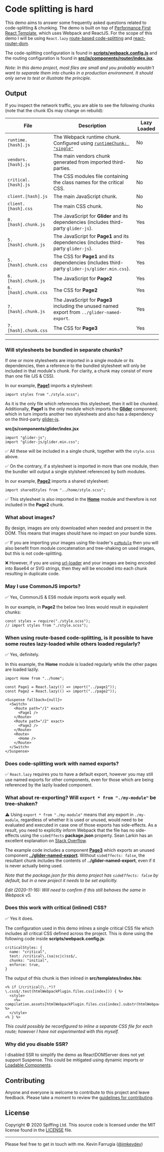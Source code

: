 # Code splitting is hard

This demo aims to answer some frequently asked questions related to code-splitting & chunking. The demo is built on top of [Performance First React Template](https://github.com/kevinfarrugia/performance-first-react-template), which uses Webpack and ReactJS. For the scope of this demo I will be using `React.lazy` [route-based code-splitting](https://reactjs.org/docs/code-splitting.html#route-based-code-splitting) and [react-router-dom](https://reactrouter.com/web/guides/quick-start).

The code-splitting configuration is found in [**scripts/webpack.config.js**](https://github.com/kevinfarrugia/code-splitting-demo/blob/master/scripts/webpack.config.js) and the routing configuration is found in [**src/js/components/router/index.jsx**](https://github.com/kevinfarrugia/code-splitting-demo/blob/master/src/js/components/router/index.jsx).

_Note: In this demo project, most files are small and you probably wouldn't want to separate them into chunks in a production environment. It should only serve to test or illustrate the principle._

## Output

If you inspect the network traffic, you are able to see the following chunks (note that the chunk IDs may change on rebuild):

| File                 | Description                                                                                                                                         | Lazy Loaded |
| -------------------- | --------------------------------------------------------------------------------------------------------------------------------------------------- | ----------- |
| `runtime.[hash].js`  | The Webpack runtime chunk. Configured using [`runtimeChunk: "single"`](https://webpack.js.org/configuration/optimization/#optimizationruntimechunk) | No          |
| `vendors.[hash].js`  | The main vendors chunk generated from imported third-parties.                                                                                       | No          |
| `critical.[hash].js` | The CSS modules file containing the class names for the critical CSS.                                                                               | No          |
| `client.[hash].js`   | The main JavaScript chunk.                                                                                                                          | No          |
| `client.[hash].css`  | The main CSS chunk.                                                                                                                                 | No          |
| `0.[hash].chunk.js`  | The JavaScript for **Glider** and its dependencies (includes third-party `glider-js`).                                                              | Yes         |
| `5.[hash].chunk.js`  | The JavaScript for **Page1** and its dependencies (includes third-party `glider-js`).                                                               | Yes         |
| `5.[hash].chunk.css` | The CSS for **Page1** and its dependencies (includes third-party `glider-js/glider.min.css`).                                                       | Yes         |
| `6.[hash].chunk.js`  | The JavaScript for **Page2**                                                                                                                        | Yes         |
| `6.[hash].chunk.css` | The CSS for **Page2**                                                                                                                               | Yes         |
| `7.[hash].chunk.js`  | The JavaScript for **Page3** including the unused named export from `../glider-named-export`.                                                       | Yes         |
| `7.[hash].chunk.css` | The CSS for **Page3**                                                                                                                               | Yes         |

---

### Will stylesheets be bundled in separate chunks?

If one or more stylesheets are imported in a single module or its dependencies, then a reference to the bundled stylesheet will only be included in that module's chunk. For clarity, a chunk may consist of more than one file (JS & CSS).

In our example, [**Page1**](https://github.com/kevinfarrugia/code-splitting-demo/blob/master/src/js/components/page1/index.jsx) imports a stylesheet:

```
import styles from "./style.scss";
```

As it is the only file which references this stylesheet, then it will be chunked. Additionally, **Page1** is the only module which imports the [**Glider**](https://github.com/kevinfarrugia/code-splitting-demo/blob/master/src/js/components/glider/index.jsx) component; which in turn imports another two stylesheets and also has a dependency on the third-party [glider-js](https://github.com/NickPiscitelli/Glider.js).

**src/js/components/glider/index.jsx**

```
import "glider-js";
import "glider-js/glider.min.css";
```

✅ All these will be included in a single chunk, together with the `style.scss` above.

✅ On the contrary, if a stylesheet is imported in more than one module, then the bundler will output a single stylsheet referenced by both modules.

In our example, [**Page2**](https://github.com/kevinfarrugia/code-splitting-demo/blob/master/src/js/components/page2/index.jsx) imports a shared stylesheet:

```
import sharedStyles from "../home/style.scss";
```

✅ This stylesheet is also imported in the [**Home**](https://github.com/kevinfarrugia/code-splitting-demo/blob/master/src/js/components/home/index.jsx) module and therefore is not included in the **Page2** chunk.

### What about images?

By design, images are only downloaded when needed and present in the DOM. This means that images should have no impact on your bundle sizes.

✅ If you are importing your images using file-loader's [`esModule`](https://webpack.js.org/loaders/file-loader/#esmodule) then you will also benefit from module concatenation and tree-shaking on used images, but this is not code-splitting.

❌ However, if you are using [url-loader](https://webpack.js.org/loaders/url-loader/) and your images are being encoded into Base64 or SVG strings, then they will be encoded into each chunk resulting in duplicate code.

### May I use CommonJS imports?

✅ Yes, CommonJS & ES6 module imports work equally well.

In our example, in **Page2** the below two lines would result in equivalent chunks:

```
const styles = require("./style.scss");
// import styles from "./style.scss");
```

### When using route-based code-splitting, is it possible to have some routes lazy-loaded while others loaded regularly?

✅ Yes, definitely.

In this example, the **Home** module is loaded regularly while the other pages are loaded lazily.

```
import Home from "../home";

const Page1 = React.lazy(() => import("../page1"));
const Page2 = React.lazy(() => import("../page2"));
```

```
<Suspense fallback={null}>
  <Switch>
    <Route path="/1" exact>
      <Page1 />
    </Route>
    <Route path="/2" exact>
      <Page2 />
    </Route>
    <Route>
      <Home />
    </Route>
  </Switch>
</Suspense>
```

### Does code-splitting work with named exports?

✅ `React.lazy` requires you to have a default export, however you may still use named exports for other components, even for those which are being referenced by the lazily loaded component.

### What about re-exporting? Will `export * from "./my-module"` be tree-shaken?

⚠ Using `export * from "./my-module"` means that any export in `./my-module`, regardless of whether it is used or unused, would need to be evaluated and executed in case one of those exports has side-effects. As a result, you need to explicitly inform Webpack that the file has no side-effects using the `sideEffects` **package.json** property. Sean Larkin has an excellent explanation on [Stack Overflow](https://stackoverflow.com/a/49203452/2315681).

The example code includes a component [**Page3**](https://github.com/kevinfarrugia/code-splitting-demo/blob/master/src/js/components/page3/page3.jsx) which exports an unused component [**../glider-named-export**](https://github.com/kevinfarrugia/code-splitting-demo/blob/master/src/js/components/glider-named-export/index.jsx). Without `sideEffects: false`, the resultant chunk includes the contents of **../glider-named-export**, even if it is never actually being used.

_Note that the package.json for this demo project has `sideEffects: false` by default, but in a new project it needs to be set explicitly._

*Edit (2020-11-16): Will need to confirm if this still behaves the same in Webpack v5.*

### Does this work with critical (inlined) CSS?

✅ Yes it does.

The configuration used in this demo inlines a single critical CSS file which includes all critical CSS defined across the project. This is done using the following code inside **scripts/webpack.config.js**:

```
criticalStyles: {
  name: "critical",
  test: /critical\.(sa|sc|c)ss$/,
  chunks: "initial",
  enforce: true,
}
```

The output of this chunk is then inlined in **src/templates/index.hbs**:

```
<% if (/critical(\..*)?\.css$/.test(htmlWebpackPlugin.files.css[index])) { %>
  <style>
    <%= compilation.assets[htmlWebpackPlugin.files.css[index].substr(htmlWebpackPlugin.files.publicPath.length)].source() %>
  </style>
<% } %>
```

_This could possibly be reconfigured to inline a separate CSS file for each route; however I have not experimented with this myself._

### Why did you disable SSR?

I disabled SSR to simplify the demo as ReactDOMServer does not yet support Suspense. This could be mitigated using dynamic imports or [Loadable Components](https://github.com/gregberge/loadable-components).

## Contributing

Anyone and everyone is welcome to contribute to this project and leave feedback. Please take a moment to review the [guidelines for contributing](contributing.md).

## License

Copyright © 2020 Spiffing Ltd. This source code is licensed under the MIT license found in the [LICENSE](LICENSE) file.

---

Please feel free to get in touch with me. Kevin Farrugia ([@imkevdev](https://twitter.com/imkevdev))
